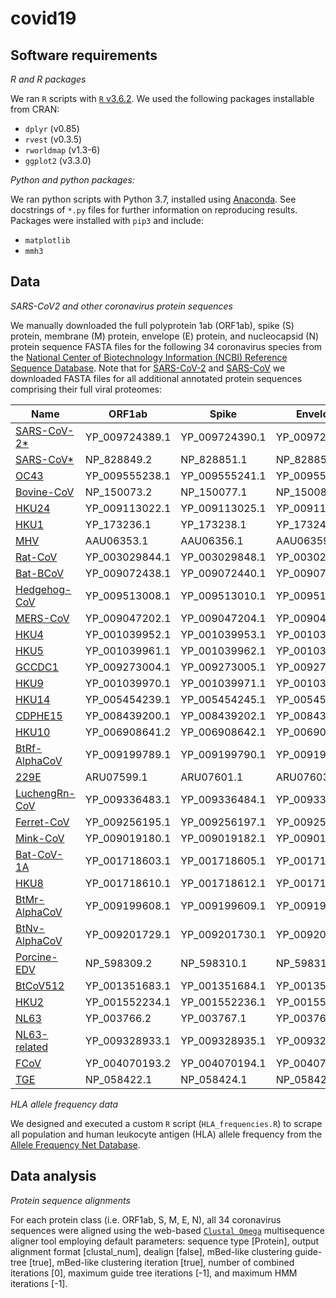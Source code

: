 # covid19

## Software requirements

*R and R packages*

We ran `R` scripts with [`R` v3.6.2](https://ftp.osuosl.org/pub/cran/src/base/R-3/R-3.6.2.tar.gz). We used the following packages installable from CRAN:

* `dplyr` (v0.85)
* `rvest` (v0.3.5)
* `rworldmap` (v1.3-6)
* `ggplot2` (v3.3.0)

*Python and python packages:*

We ran python scripts with Python 3.7, installed using [Anaconda](https://www.anaconda.com/distribution/). See docstrings of `*.py` files for further information on reproducing results. Packages were installed with `pip3` and include:

* `matplotlib`
* `mmh3`

## Data

*SARS-CoV2 and other coronavirus protein sequences*

We manually downloaded the full polyprotein 1ab (ORF1ab), spike (S) protein, membrane (M) protein, envelope (E) protein, and nucleocapsid (N) protein sequence FASTA files for the following 34 coronavirus species from the [National Center of Biotechnology Information (NCBI) Reference Sequence Database](https://www.ncbi.nlm.nih.gov/refseq/). Note that for [SARS-CoV-2](https://www.ncbi.nlm.nih.gov/genome/?term=txid2697049) and [SARS-CoV](https://www.ncbi.nlm.nih.gov/genome/?term=txid694009) we downloaded FASTA files for all additional annotated protein sequences comprising their full viral proteomes:


| Name | ORF1ab | Spike | Envelope | Membrane | Nucleocapsid |
| ---- | ------ | ----- | -------- | -------- | ------------ |
| [SARS-CoV-2\*](https://www.ncbi.nlm.nih.gov/genome/?term=txid2697049) |	YP_009724389.1 | YP_009724390.1 | YP_009724392.1 | YP_009724393.1 | YP_009724397.2 |
| [SARS-CoV\*](https://www.ncbi.nlm.nih.gov/genome/?term=txid694009) | NP_828849.2 | NP_828851.1 | NP_828854.1 | NP_828855.1 | NP_828858.1 |
| [OC43](https://www.ncbi.nlm.nih.gov/genome/?term=txid31631) | YP_009555238.1 | YP_009555241.1 | YP_009555243.1 | YP_009555244.1 | YP_009555245.1 |
| [Bovine-CoV](https://www.ncbi.nlm.nih.gov/genome/?term=txid11128) | NP_150073.2 | NP_150077.1 | NP_150081.1 | NP_150082.1 | NP_150083.1 |
| [HKU24](https://www.ncbi.nlm.nih.gov/genome/?term=txid2501960) | YP_009113022.1 | YP_009113025.1 | YP_009113028.1 | YP_009113029.1 | YP_009113031.1 |
| [HKU1](https://www.ncbi.nlm.nih.gov/genome/?term=txid290028) | YP_173236.1 | YP_173238.1 | YP_173240.1 | YP_173241.1 | YP_173242.1 |
| [MHV](https://www.ncbi.nlm.nih.gov/genome/?term=txid11138) | AAU06353.1 | AAU06356.1 | AAU06359.1 | AAU06360.1 | NP_045302.1 |
| [Rat-CoV](https://www.ncbi.nlm.nih.gov/genome/?term=txid31632) | YP_003029844.1 | YP_003029848.1 | YP_003029850.1 | YP_003029851.1 | YP_003029852.1 |
| [Bat-BCoV](https://www.ncbi.nlm.nih.gov/genome/?term=txid2501961) | YP_009072438.1 | YP_009072440.1 | YP_009072442.1 | YP_009072443.1 | YP_009072446.1 |
| [Hedgehog-CoV](https://www.ncbi.nlm.nih.gov/genome/?term=txid1965093) | YP_009513008.1 | YP_009513010.1 | YP_009513016.1 | YP_009513017.1 | YP_009513018.1 |
| [MERS-CoV](https://www.ncbi.nlm.nih.gov/genome/?term=txid1335626) | YP_009047202.1 | YP_009047204.1 | YP_009047209.1 | YP_009047210.1 | YP_009047211.1 |
| [HKU4](https://www.ncbi.nlm.nih.gov/genome/?term=txid694007) | YP_001039952.1 | YP_001039953.1 | YP_001039958.1 | YP_001039959.1 | YP_001039960.1 |
| [HKU5](https://www.ncbi.nlm.nih.gov/genome/?term=txid694008) | YP_001039961.1 | YP_001039962.1 | YP_001039967.1 | YP_001039968.1 | YP_001039969.1 |
| [GCCDC1](https://www.ncbi.nlm.nih.gov/genome/?term=txid2501962) | YP_009273004.1 | YP_009273005.1 | YP_009273007.1 | YP_009273008.1 | YP_009273009.1 |
| [HKU9](https://www.ncbi.nlm.nih.gov/genome/?term=txid694006) | YP_001039970.1 | YP_001039971.1 | YP_001039973.1 | YP_001039974.1 | YP_001039975.1 |
| [HKU14](https://www.ncbi.nlm.nih.gov/genome/?term=txid1160968) | YP_005454239.1 | YP_005454245.1 | YP_005454247.1 | YP_005454248.1 | YP_005454249.1 |
| [CDPHE15](https://www.ncbi.nlm.nih.gov/genome/?term=txid1913643) | YP_008439200.1 | YP_008439202.1 | YP_008439204.1 | YP_008439205.1 | YP_008439206.1 |
| [HKU10](https://www.ncbi.nlm.nih.gov/genome/?term=txid1244203) | YP_006908641.2 | YP_006908642.1 | YP_006908644.1 | YP_006908645.1 | YP_006908646.1 |
| [BtRf-AlphaCoV](https://www.ncbi.nlm.nih.gov/genome/?term=txid2501926) | YP_009199789.1 | YP_009199790.1 | YP_009199792.1 | YP_009199793.1 | YP_009199794.1 |
| [229E](https://www.ncbi.nlm.nih.gov/genome/?term=txid11137) | ARU07599.1 | ARU07601.1 | ARU07603.1 | ARU07604.1 | ARU07605.1 |
| [LuchengRn-CoV](https://www.ncbi.nlm.nih.gov/genome/?term=txid1508224) | YP_009336483.1 | YP_009336484.1 | YP_009336485.1 | YP_009336486.1 | YP_009336487.1 |
| [Ferret-CoV](https://www.ncbi.nlm.nih.gov/genome/?term=txid1264898) | YP_009256195.1 | YP_009256197.1 | YP_009256199.1 | YP_009256200.1 | YP_009256201.1 |
| [Mink-CoV](https://www.ncbi.nlm.nih.gov/genome/?term=txid1913642) | YP_009019180.1 | YP_009019182.1 | YP_009019184.1 | YP_009019185.1 | YP_009019186.1 |
| [Bat-CoV-1A](https://www.ncbi.nlm.nih.gov/genome/?term=txid694000) | YP_001718603.1 | YP_001718605.1 | YP_001718607.1 | YP_001718608.1 | YP_001718609.1 |
| [HKU8](https://www.ncbi.nlm.nih.gov/genome/?term=txid694001) | YP_001718610.1 | YP_001718612.1 | YP_001718614.1 | YP_001718615.1 | YP_001718616.1 |
| [BtMr-AlphaCoV](https://www.ncbi.nlm.nih.gov/genome/?term=txid2501927) | YP_009199608.1 | YP_009199609.1 | YP_009199611.1 | YP_009199612.1 | YP_009199613.1 |
| [BtNv-AlphaCoV](https://www.ncbi.nlm.nih.gov/genome/?term=txid2501928) | YP_009201729.1 | YP_009201730.1 | YP_009201732.1 | YP_009201733.1 | YP_009201734.1 |
| [Porcine-EDV](https://www.ncbi.nlm.nih.gov/genome/?term=txid28295) | NP_598309.2 | NP_598310.1 | NP_598312.1 | NP_598313.1 | NP_598314.1 |
| [BtCoV512](https://www.ncbi.nlm.nih.gov/genome/?term=txid693999) | YP_001351683.1 | YP_001351684.1 | YP_001351686.1 | YP_001351687.1 | YP_001351688.1 |
| [HKU2](https://www.ncbi.nlm.nih.gov/genome/?term=txid693998) | YP_001552234.1 | YP_001552236.1 | YP_001552238.1 | YP_001552239.1 | YP_001552240.1 |
| [NL63](https://www.ncbi.nlm.nih.gov/genome/?term=txid277944) | YP_003766.2 | YP_003767.1 | YP_003769.1 | YP_003770.1 | YP_003771.1 |
| [NL63-related](https://www.ncbi.nlm.nih.gov/genome/?term=txid2501929) | YP_009328933.1 | YP_009328935.1 | YP_009328937.1 | YP_009328938.1 | YP_009328939.1 |
| [FCoV](https://www.ncbi.nlm.nih.gov/genome/?term=txid12663) | YP_004070193.2 | YP_004070194.1 | YP_004070197.1 | YP_004070198.1 | YP_004070199.1 |
| [TGE](https://www.ncbi.nlm.nih.gov/genome/?term=txid11149) | NP_058422.1 | NP_058424.1 | NP_058426.1 | NP_058427.2 | NP_058428.1 |

*HLA allele frequency data*

We designed and executed a custom `R` script (`HLA_frequencies.R`) to scrape all population and human leukocyte antigen (HLA) allele frequency from the [Allele Frequency Net Database](http://www.allelefrequencies.net/).


## Data analysis

*Protein sequence alignments*

For each protein class (i.e. ORF1ab, S, M, E, N), all 34 coronavirus sequences were aligned using the web-based [`Clustal Omega`](https://www.ebi.ac.uk/Tools/msa/clustalo/) multisequence aligner tool employing default parameters: sequence type [Protein], output alignment format [clustal_num], dealign [false], mBed-like clustering guide-tree [true], mBed-like clustering iteration [true], number of combined iterations [0], maximum guide tree iterations [-1], and maximum HMM iterations [-1].

